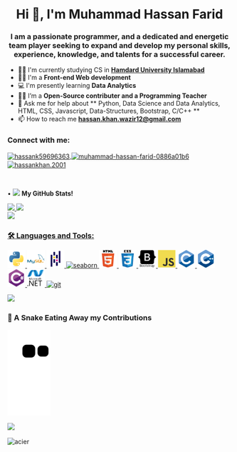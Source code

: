 <!--
<div align="center">
 <img alt="coding" width="1000" height="450" src="https://r7q6w9z6.rocketcdn.me/career/wp-content/uploads/2020/03/full-stack-development.gif">
</div> 
-->
<br>


<h1 align="center">Hi 👋, I'm Muhammad Hassan Farid </h1>
<h3 align="center">I am a passionate programmer, and a dedicated and energetic team player seeking to expand and develop my personal skills, experience, knowledge, and talents for a successful career.</h3>

<!--
<div align="right">
<img alt="coding" align="right" height="260" width="300"  src="https://cdn.dribbble.com/users/1162077/screenshots/3848914/programmer.gif">
</div>
-->

- 👨‍🎓 I'm currently studying CS in **<a href="https://www.hamdard.edu.pk/">Hamdard University Islamabad**</a>
- 👨‍💻 I'm a **Front-end Web development**
- 💻 I'm presently learning **Data Analytics**
- 👨‍🏫 I’m a **Open-Source contributer and a Programming Teacher**
- 💬 Ask me for help about ** Python, Data Science and Data Analytics, HTML, CSS, Javascript, Data-Structures, Bootstrap, C/C++ **
- 📫 How to reach me **hassan.khan.wazir12@gmail.com**



<h3 align="left">Connect with me:</h3>
<p align="left"> 
<a href="https://twitter.com/hassank59696363" target="blank">
  <img align="center" src="https://raw.githubusercontent.com/rahuldkjain/github-profile-readme-generator/master/src/images/icons/Social/twitter.svg" alt="hassank59696363" height="30" width="40" />
</a>
<a href="https://linkedin.com/in/muhammad-hassan-farid-0886a01b6" target="blank">
  <img align="center" src="https://raw.githubusercontent.com/rahuldkjain/github-profile-readme-generator/master/src/images/icons/Social/linked-in-alt.svg" alt="muhammad-hassan-farid-0886a01b6" height="30" width="40" />
 </a>
<a href="https://instagram.com/hassankhan.2001" target="blank">
 <img align="center" src="https://raw.githubusercontent.com/rahuldkjain/github-profile-readme-generator/master/src/images/icons/Social/instagram.svg" alt="hassankhan.2001" height="30" width="40" />
 </a>
</p>

<br>

<!--Github stats!-->  


   <p> • <img src="github-stats.gif" width="20">  <b>  My GitHub Stats! </b> </p> 

<div>

<a href="https://github.com/Muahammad-Hassan-Farid">
  <img height="150em " src="https://github-readme-stats.vercel.app/api?username=Muhammad-Hassan-Farid&show_icons=true&theme=dark&include_all_commits=true&count_private=true"/>
  <img height="150em" src="https://github-readme-stats.vercel.app/api/top-langs/?username=Muhammad-Hassan-Farid&layout=compact&langs_count=7&theme=dark"/>
</div>

<img src="https://readme-typing-svg.herokuapp.com?font=Open+Sans&color=FFFFFF&width=500&lines=These+are+my+GitHub+stats..">

  
  
<h3 align="left"> 🛠 Languages and Tools:</h3>
  
<p align="left">
<a href="https://www.python.org" target="_blank" rel="noreferrer"> <img src="https://raw.githubusercontent.com/devicons/devicon/master/icons/python/python-original.svg" alt="python" width="40" height="40"/> </a> 
<a href="https://www.mysql.com/" target="_blank" rel="noreferrer"> <img src="https://raw.githubusercontent.com/devicons/devicon/master/icons/mysql/mysql-original-wordmark.svg" alt="mysql" width="40" height="40"/> </a> 
<a href="https://pandas.pydata.org/" target="_blank" rel="noreferrer">
  <img src="https://raw.githubusercontent.com/devicons/devicon/2ae2a900d2f041da66e950e4d48052658d850630/icons/pandas/pandas-original.svg" alt="pandas" width="40" height="40"/> </a> 
<a href="https://seaborn.pydata.org/" target="_blank" rel="noreferrer"> <img src="https://seaborn.pydata.org/_images/logo-mark-lightbg.svg" alt="seaborn" width="40" height="40"/> </a> 
<a href="https://www.w3.org/html/" target="_blank" rel="noreferrer"> <img src="https://raw.githubusercontent.com/devicons/devicon/master/icons/html5/html5-original-wordmark.svg" alt="html5" width="40" height="40"/> </a>
<a href="https://www.w3schools.com/css/" target="_blank" rel="noreferrer"> <img src="https://raw.githubusercontent.com/devicons/devicon/master/icons/css3/css3-original-wordmark.svg" alt="css3" width="40" height="40"/> </a> 
<a href="https://getbootstrap.com" target="_blank" rel="noreferrer"> <img src="https://raw.githubusercontent.com/devicons/devicon/master/icons/bootstrap/bootstrap-plain-wordmark.svg" alt="bootstrap" width="40" height="40"/> </a>
<a href="https://developer.mozilla.org/en-US/docs/Web/JavaScript" target="_blank" rel="noreferrer"> <img src="https://raw.githubusercontent.com/devicons/devicon/master/icons/javascript/javascript-original.svg" alt="javascript" width="40" height="40"/> </a> 
<a href="https://www.cprogramming.com/" target="_blank" rel="noreferrer"> <img src="https://raw.githubusercontent.com/devicons/devicon/master/icons/c/c-original.svg" alt="c" width="40" height="40"/> </a> 
<a href="https://www.w3schools.com/cpp/" target="_blank" rel="noreferrer"> <img src="https://raw.githubusercontent.com/devicons/devicon/master/icons/cplusplus/cplusplus-original.svg" alt="cplusplus" width="40" height="40"/> </a> 
 <a href="https://www.w3schools.com/cs/" target="_blank" rel="noreferrer"> <img src="https://raw.githubusercontent.com/devicons/devicon/master/icons/csharp/csharp-original.svg" alt="csharp" width="40" height="40"/> </a> 
 <a href="https://dotnet.microsoft.com/" target="_blank" rel="noreferrer"> <img src="https://raw.githubusercontent.com/devicons/devicon/master/icons/dot-net/dot-net-original-wordmark.svg" alt="dotnet" width="40" height="40"/> </a> 
 <a href="https://git-scm.com/" target="_blank" rel="noreferrer"> <img src="https://www.vectorlogo.zone/logos/git-scm/git-scm-icon.svg" alt="git" width="40" height="40"/> </a>

 </p>

<img src="https://readme-typing-svg.herokuapp.com?font=Open+Sans&color=F0E68C&width=500&lines=These+are+the+tools+that+I+am+working+with..">
  
  
  
<!--Snake Animation!-->
### 🐍 A Snake Eating Away my Contributions
![snake gif](https://github.com/Muhammad-Hassan-Farid/Muhammad-Hassan-Farid/blob/output/github-contribution-grid-snake.svg)


<img src="https://readme-typing-svg.herokuapp.com?font=Open+Sans&color=27e650c4&width=500&lines=Thanks+For+Visiting+my+Profile..">
    

<!--Profile view counter API!-->
<p align="left">
  <img src="https://gpvc.arturio.dev/Muhammad-Hassan-Farid" alt="acier" />
</p>
